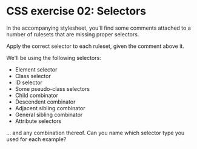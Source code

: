 # CSS exercise 02: Selectors

In the accompanying stylesheet, you'll find some comments attached to a number of rulesets that are missing proper selectors.

Apply the correct selector to each ruleset, given the comment above it.

We'll be using the following selectors:

- Element selector
- Class selector
- ID selector
- Some pseudo-class selectors
- Child combinator
- Descendent combinator
- Adjacent sibling combinator
- General sibling combinator
- Attribute selectors

… and any combination thereof. Can you name which selector type you used for each example?


